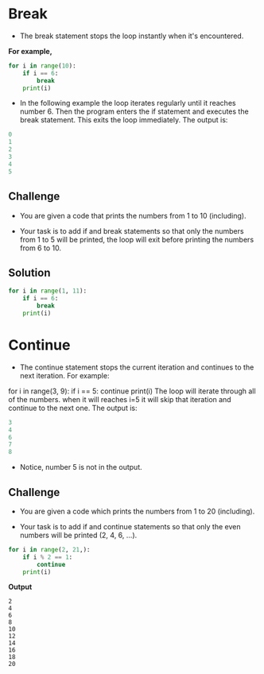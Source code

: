 # Break

- The break statement stops the loop instantly when it's encountered.

**For example,**

```py
for i in range(10): 
    if i == 6:
        break
    print(i)
```

- In the following example the loop iterates regularly until it reaches number 6. Then the program enters the if statement and executes the break statement. This exits the loop immediately. The output is:
```py
0
1
2
3
4
5
```

## Challenge

- You are given a code that prints the numbers from 1 to 10 (including).
  
- Your task is to add if and break statements so that only the numbers from 1 to 5 will be printed, the loop will exit before printing the numbers from 6 to 10.

## Solution
```py
for i in range(1, 11):
    if i == 6:
        break
    print(i)
```
 
# Continue

- The continue statement stops the current iteration and continues to the next iteration. For example:

for i in range(3, 9):
    if i == 5:
        continue
    print(i)
The loop will iterate through all of the numbers. when it will reaches i=5 it will skip that iteration and continue to the next one. The output is:
```py
3
4
6
7
8
```
- Notice, number 5 is not in the output.

## Challenge

- You are given a code which prints the numbers from 1 to 20 (including).

- Your task is to add if and continue statements so that only the even numbers will be printed (2, 4, 6, ...). 

```py
for i in range(2, 21,):
    if i % 2 == 1:
        continue
    print(i)
```
**Output**
```
2
4
6
8
10
12
14
16
18
20
```

